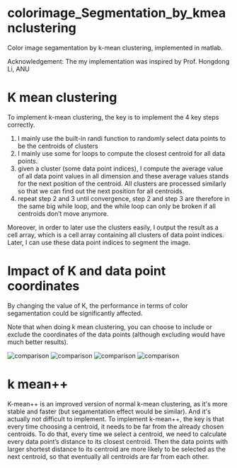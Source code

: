 # colorimage_Segmentation_by_kmeanclustering
Color image segamentation by k-mean clustering, implemented in matlab.

Acknowledgement: The my implementation was inspired by Prof. Hongdong Li, ANU

# K mean clustering
To implement k-mean clustering, the key is to implement the 4 key steps correctly.
1. I mainly use the built-in randi function to randomly select data points to be the centroids of clusters
2. I mainly use some for loops to compute the closest centroid for all data points.
3. given a cluster (some data point indices), I compute the average value of all data point values in all dimension and these average values stands for the next position of the centroid. All clusters are processed similarly so that we can find out the next position for all centroids.
4. repeat step 2 and 3 until convergence, step 2 and step 3 are therefore in the same big while loop, and the while loop can only be broken if all centroids don’t move anymore.

Moreover, in order to later use the clusters easily, I output the result as a cell array, which is a
cell array containing all clusters of data point indices. Later, I can use these data point indices
to segment the image.

# Impact of K and data point coordinates
By changing the value of K, the performance in terms of color segamentation could be significantly affected. 

Note that when doing k mean clustering, you can choose to include or exclude the coordinates of the data points (although excluding would have much better results).

![comparison](https://i.imgur.com/5a67lIo.png)
![comparison](https://i.imgur.com/jj3xoyH.png)
![comparison](https://i.imgur.com/mvGtrBY.png)
![comparison](https://i.imgur.com/VbvtuJQ.png)

# k mean++
K-mean++ is an improved version of normal k-mean clustering, as it's more stable and faster (but segamentation effect would be similar). And it's actually not difficult to implement. To implement k-mean++, the key is that every time choosing a centroid, it needs to be far from the already chosen centroids. To do that, every time we select a centroid, we need to calculate every data point’s distance to its closest centroid. Then the data points with larger shortest distance to its centroid are more likely to be selected as the next centroid, so that eventually all centroids are far from each other.